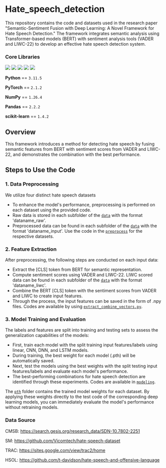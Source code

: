 # Hate_speech_detection

This repository contains the code and datasets used in the research paper "Semantic-Sentiment Fusion with Deep Learning: A Novel Framework for Hate Speech Detection." The framework integrates semantic analysis using Transformer-based models (BERT) with sentiment analysis tools (VADER and LIWC-22) to develop an effective hate speech detection system.

### Core Libraries 
<img src="https://img.shields.io/badge/Python-3776AB?style=for-the-badge&logo=Python&logoColor=white"> <img src="https://img.shields.io/badge/PyTorch-EE4C2C?style=for-the-badge&logo=PyTorch&logoColor=white"> <img src="https://img.shields.io/badge/NumPy-013243?style=for-the-badge&logo=NumPy&logoColor=white"> <img src="https://img.shields.io/badge/Pandas-150458?style=for-the-badge&logo=Pandas&logoColor=white"> <img src="https://img.shields.io/badge/scikit-learn-F7931E?style=for-the-badge&logo=scikit-learn&logoColor=white"> 

**Python** == `3.11.5`

**PyTorch** == `2.1.2`

**NumPy** == `1.26.4`

**Pandas** == `2.2.2`

**scikit-learn** == `1.4.2`

## Overview
This framework introduces a method for detecting hate speech by fusing semantic features from BERT with sentiment scores from VADER and LIWC-22, and demonstrates the combination with the best performance.

## Steps to Use the Code
### 1. Data Preprocessing
We utilize four distinct hate speech datasets
- To enhance the model's performance, preprocessing is performed on each dataset using the provided code.
- Raw data is stored in each subfolder of the [`data`](./data) with the format 'dataname_raw'.
- Preprocessed data can be found in each subfolder of the  [`data`](./data) with the format 'dataname_input'. 
Use the code in the [`preprocess`](code/preprocess) for the respective datasets.

### 2. Feature Extraction
After preprocessing, the following steps are conducted on each input data:
- Extract the [CLS] token from BERT for semantic representation.
- Compute sentiment scores using VADER and LIWC-22. LIWC scored data can be found in each subfolder of the  [`data`](./data) with the format 'dataname_liwc'.
- Combine the BERT [CLS] token with the sentiment scores from VADER and LIWC to create input features.
- Through the process, the input features can be saved in the form of .npy files.
Codes are available by using [`extract_combine_vectors.py`](code/extract_combine_vectors.py).

### 3. Model Training and Evaluation
The labels and features are split into training and testing sets to assess the generalization capabilities of the models: 
- First, train each model with the split training input features/labels using linear, CNN, DNN, and LSTM models.
- During training, the best weight for each model (.pth) will be automatically saved.
- Next, test the models using the best weights with the split testing input features/labels and evaluate each model's performance.
- The best-performing combinations for hate speech detection are identified through these experiments.
Codes are available in [`modeling`](code/modeling).

The [`pth`](./pth) folder contains the trained model weights for each dataset. By applying these weights directly to the test code of the corresponding deep learning models, you can immediately evaluate the model's performance without retraining models.

### Data Source
CMSB: https://search.gesis.org/research_data/SDN-10.7802-2251

SM: https://github.com/Vicomtech/hate-speech-dataset 

TRAC: https://sites.google.com/view/trac2/home

HSOL: https://github.com/t-davidson/hate-speech-and-offensive-language
